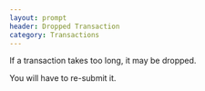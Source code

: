 ```yaml
---
layout: prompt
header: Dropped Transaction
category: Transactions
---
```


If a transaction takes too long, it may be dropped.

You will have to re-submit it.
